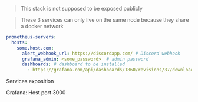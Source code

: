 
> This stack is not supposed to be exposed publicly


> These 3 services can only live on the same node because they share a docker network

```yaml
prometheus-servers:
  hosts:
    some.host.com:
      alert_webhook_url: https://discordapp.com/ # Discord webhook
      grafana_admin: <some_password>  # admin password
      dashboards: # dashboard to be installed
        - https://grafana.com/api/dashboards/1860/revisions/37/download
```

Services exposition

Grafana: Host port 3000

